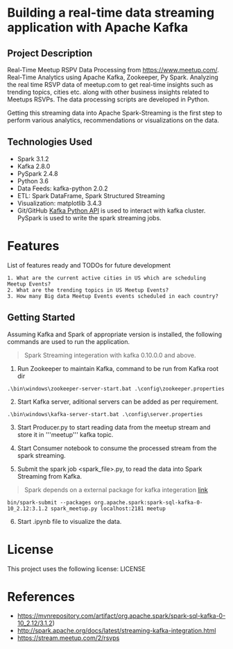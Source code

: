 # Building a real-time data streaming application with Apache Kafka

## Project Description

Real-Time Meetup RSPV Data Processing from https://www.meetup.com/. Real-Time Analytics using Apache Kafka, Zookeeper, Py Spark. Analyzing the real time RSVP data of meetup.com to get real-time insights such as trending topics, cities etc. along with other business insights related to Meetups RSVPs. The data processing scripts are developed in Python.

Getting this streaming data into Apache Spark-Streaming is the first step to perform various analytics, recommendations or visualizations on the data.

## Technologies Used

* Spark 3.1.2
* Kafka 2.8.0
* PySpark 2.4.8
* Python 3.6
* Data Feeds: kafka-python 2.0.2
* ETL: Spark DataFrame, Spark Structured Streaming
* Visualization: matplotlib 3.4.3
* Git/GitHub 
[Kafka Python API](https://github.com/dpkp/kafka-python) is used to interact with kafka cluster. PySpark is used to write the spark streaming jobs.

# Features

List of features ready and TODOs for future development
```
1. What are the current active cities in US which are scheduling Meetup Events?
2. What are the trending topics in US Meetup Events?
3. How many Big data Meetup Events events scheduled in each country?
```

## Getting Started

Assuming Kafka and Spark of appropriate version is installed, the following commands are used to run the application.

> Spark Streaming integeration with kafka 0.10.0.0 and above.

1. Run Zookeeper to maintain Kafka, command to be run from Kafka root dir
```
.\bin\windows\zookeeper-server-start.bat .\config\zookeeper.properties
```

2. Start Kafka server, aditional servers can be added as per requirement.
```
.\bin\windows\kafka-server-start.bat .\config\server.properties
```

3. Start Producer.py to start reading data from the meetup stream and store it in '''meetup''' kafka topic.

4. Start Consumer notebook to consume the processed stream from the spark streaming.

5. Submit the spark job <spark_file>.py, to read the data into Spark Streaming from Kafka.
> Spark depends on a external package for kafka integeration [link](https://mvnrepository.com/artifact/org.apache.spark/spark-streaming-kafka-0-8_2.11/2.0.1)
```
bin/spark-submit --packages org.apache.spark:spark-sql-kafka-0-10_2.12:3.1.2 spark_meetup.py localhost:2181 meetup
```

6. Start <consumer>.ipynb file to visualize the data.

# License
This project uses the following license: LICENSE

# References

* https://mvnrepository.com/artifact/org.apache.spark/spark-sql-kafka-0-10_2.12/3.1.2)
* http://spark.apache.org/docs/latest/streaming-kafka-integration.html
* https://stream.meetup.com/2/rsvps

